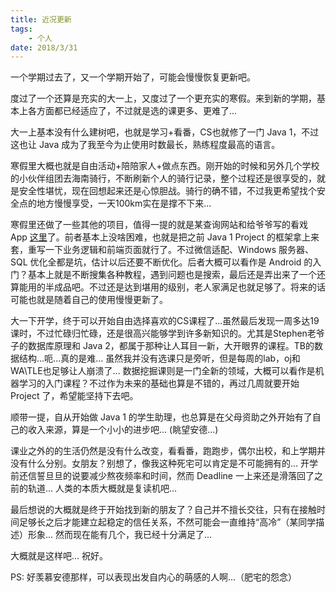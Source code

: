 ```yaml
---
title: 近况更新
tags:
	- 个人
date: 2018/3/31
---
```

一个学期过去了，又一个学期开始了，可能会慢慢恢复更新吧。
<!-- more -->
度过了一个还算是充实的大一上，又度过了一个更充实的寒假。来到新的学期，基本上各方面都已经适应了，不过就是选的课更多、更难了...

大一上基本没有什么建树吧，也就是学习+看番，CS也就修了一门 Java 1，不过这也让 Java 成为了我至今为止使用时数最长，熟练程度最高的语言。

寒假里大概也就是自由活动+陪陪家人+做点东西。刚开始的时候和另外几个学校的小伙伴组团去海南骑行，不断刷新个人的骑行记录，整个过程还是很享受的，就是安全性堪忧，现在回想起来还是心惊胆战。骑行的确不错，不过我更希望找个安全点的地方慢慢享受，一天100km实在是撑不下来...

寒假里还做了一些其他的项目，值得一提的就是某查询网站和给爷爷写的看戏 App [这里](https://github.com/jerrylususu/supereasyvideoplayer)了。前者基本上没啥困难，也就是把之前 Java 1 Project 的框架拿上来套，重写一下业务逻辑和前端页面就行了。不过微信适配、Windows 服务器、SQL 优化全都是坑，估计以后还要不断优化。后者大概可以看作是 Android 的入门？基本上就是不断搜集各种教程，遇到问题也是搜索，最后还是弄出来了一个还算能用的半成品吧。不过还是达到堪用的级别，老人家满足也就足够了。将来的话可能也就是随着自己的使用慢慢更新了。

大一下开学，终于可以开始自由选择喜欢的CS课程了...虽然最后发现一周多达19课时，不过忙碌归忙碌，还是很高兴能够学到许多新知识的。尤其是Stephen老爷子的数据库原理和 Java 2，都属于那种让人耳目一新，大开眼界的课程。TB的数据结构...呃...真的是难... 虽然我并没有选课只是旁听，但是每周的lab，oj和WA\TLE也足够让人崩溃了... 数据挖掘课则是一门全新的领域，大概可以看作是机器学习的入门课程？不过作为未来的基础也算是不错的，再过几周就要开始 Project 了，希望能坚持下去吧。

顺带一提，自从开始做 Java 1 的学生助理，也总算是在父母资助之外开始有了自己的收入来源，算是一个小小的进步吧... (眺望安德...)

课业之外的的生活仍然是没有什么改变，看看番，跑跑步，偶尔出校，和上学期并没有什么分别。女朋友？别想了，像我这种死宅可以肯定是不可能拥有的... 开学前还信誓旦旦的说要减少熬夜频率和时间，然而 Deadline 一上来还是滑落回了之前的轨道... 人类的本质大概就是复读机吧...

最后想说的大概就是终于开始找到新的朋友了？自己并不擅长交往，只有在接触时间足够长之后才能建立起稳定的信任关系，不然可能会一直维持“高冷”（某同学描述）形象... 然而现在能有几个，我已经十分满足了...

大概就是这样吧... 祝好。

PS: 好羡慕安德那样，可以表现出发自内心的萌感的人啊...（肥宅的怨念）